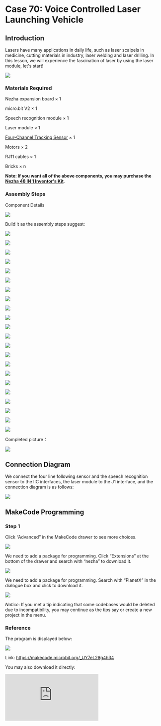 # Case 70: Voice Controlled Laser Launching Vehicle

## Introduction

Lasers have many applications in daily life, such as laser scalpels in medicine, cutting materials in industry, laser welding and laser drilling. In this lesson, we will experience the fascination of laser by using the laser module, let's start!

![](./images/70_1.png)

### Materials Required

Nezha expansion board × 1

micro:bit V2 × 1

Speech recognition module × 1

Laser module × 1

[Four-Channel Tracking  Sensor](https://www.elecfreaks.com/planetx-tracking.html) × 1

Motors × 2

RJ11 cables × 1

Bricks × n

**Note: If you want all of the above components, you may purchase the [Nezha 48 IN 1 Inventor's Kit](https://www.elecfreaks.com/nezha-inventor-s-kit-for-micro-bit-without-micro-bit-board.html)**.



### Assembly Steps

Component Details

![](./images/70_2.png)

Build it as the assembly steps suggest:

![](./images/70_3.png)

![](./images/70_4.png)

![](./images/70_5.png)

![](./images/70_6.png)

![](./images/70_7.png)

![](./images/70_8.png)

![](./images/70_9.png)

![](./images/70_10.png)

![](./images/70_11.png)

![](./images/70_12.png)

![](./images/70_13.png)

![](./images/70_14.png)

![](./images/70_15.png)

![](./images/70_16.png)

![](./images/70_17.png)

![](./images/70_18.png)

![](./images/70_19.png)

![](./images/70_20.png)

![](./images/70_21.png)

![](./images/70_22.png)

![](./images/70_23.png)

![](./images/70_24.png)

Completed picture：

![](./images/70_25.png)

## Connection Diagram

We connect the four line following sensor and the speech recognition sensor to the IIC interfaces, the laser module to the J1 interface, and the connection diagram is as follows:

![](./images/70_26.png)


##  MakeCode Programming

### Step 1

Click “Advanced” in the MakeCode drawer to see more choices.



![](./images/49_10.png)



We need to add a package for programming. Click “Extensions” at the bottom of the drawer and search with “nezha” to download it.



![](./images/49_11.png)



We need to add a package for programming. Search with “PlanetX” in the dialogue box and click to download it.

![](./images/49_12.png)



*Notice*: If you met a tip indicating that some codebases would be deleted due to incompatibility, you may continue as the tips say or create a new project in the menu.

### Reference

The program is displayed below:

![](./images/70_27.png)

Link: https://makecode.microbit.org/_UY7eL28g4h34

You may also download it directly:

<div
    style={{
        position: 'relative',
        paddingBottom: '60%',
        overflow: 'hidden',
    }}
>
    <iframe
        src="https://makecode.microbit.org/_UY7eL28g4h34"
        frameborder="0"
        sandbox="allow-popups allow-forms allow-scripts allow-same-origin"
        style={{
            position: 'absolute',
            width: '100%',
            height: '100%',
        }}
    />
</div>

### Result

When we say line following mode, the car will follow the black line on the map. When we say fire laser, the laser module will fire the laser. When we say stop firing, the laser module will stop firing the laser.

![](./images/70_28.gif)
